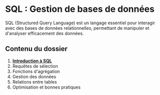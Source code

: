 # SQL : Gestion de bases de données

SQL (Structured Query Language) est un langage essentiel pour interagir avec des bases de données relationnelles, permettant de manipuler et d'analyser efficacement des données.

## Contenu du dossier

1. **[Introduction à SQL](./data/sql_intro.md)**
2. Requêtes de sélection
3. Fonctions d'agrégation
4. Gestion des données
5. Relations entre tables
6. Optimisation et bonnes pratiques
